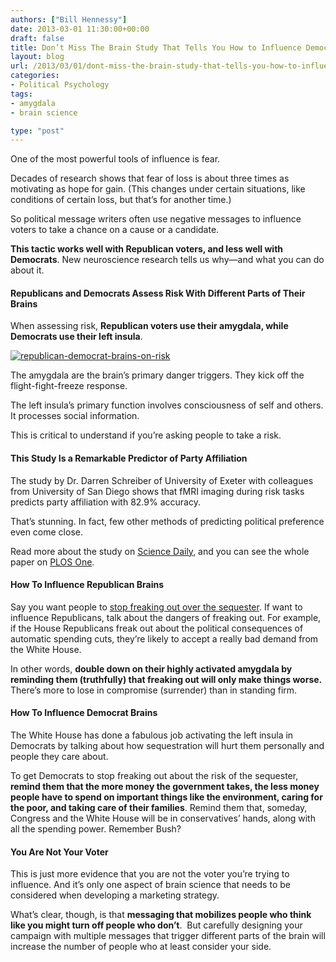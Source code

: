 ```yaml
---
authors: ["Bill Hennessy"]
date: 2013-03-01 11:30:00+00:00
draft: false
title: Don’t Miss The Brain Study That Tells You How to Influence Democrats
layout: blog
url: /2013/03/01/dont-miss-the-brain-study-that-tells-you-how-to-influence-democrats/
categories:
- Political Psychology
tags:
- amygdala
- brain science

type: "post"
---
```


One of the most powerful tools of influence is fear.

Decades of research shows that fear of loss is about three times as motivating as hope for gain. (This changes under certain situations, like conditions of certain loss, but that’s for another time.)

So political message writers often use negative messages to influence voters to take a chance on a cause or a candidate.

**This tactic works well with Republican voters, and less well with Democrats**. New neuroscience research tells us why—and what you can do about it.


#### Republicans and Democrats Assess Risk With Different Parts of Their Brains


When assessing risk, **Republican voters use their amygdala, while Democrats use their left insula**.

[![republican-democrat-brains-on-risk](https://hennessysview.com/wp-content/uploads/2013/02/republican-democrat-brains-on-risk_thumb.png)
](https://hennessysview.com/wp-content/uploads/2013/02/republican-democrat-brains-on-risk.png)

The amygdala are the brain’s primary danger triggers. They kick off the flight-fight-freeze response.

The left insula’s primary function involves consciousness of self and others. It processes social information.

This is critical to understand if you’re asking people to take a risk.


#### This Study Is a Remarkable Predictor of Party Affiliation


The study by Dr. Darren Schreiber of University of Exeter with colleagues from University of San Diego shows that fMRI imaging during risk tasks predicts party affiliation with 82.9% accuracy.

That’s stunning. In fact, few other methods of predicting political preference even come close.

Read more about the study on [Science Daily](https://www.sciencedaily.com/releases/2013/02/130213173131.htm), and you can see the whole paper on [PLOS One](https://www.plosone.org/article/info%3Adoi%2F10.1371%2Fjournal.pone.0052970).


#### How To Influence Republican Brains


Say you want people to [stop freaking out over the sequester](https://hennessysview.com/2013/02/24/why-the-sequester-is-worse-now-than-it-will-be-after-it-happens/). If want to influence Republicans, talk about the dangers of freaking out. For example, if the House Republicans freak out about the political consequences of automatic spending cuts, they’re likely to accept a really bad demand from the White House.

In other words, **double down on their highly activated amygdala by reminding them (truthfully) that freaking out will only make things worse.** There’s more to lose in compromise (surrender) than in standing firm.


#### How To Influence Democrat Brains


The White House has done a fabulous job activating the left insula in Democrats by talking about how sequestration will hurt them personally and people they care about.

To get Democrats to stop freaking out about the risk of the sequester, **remind them that the more money the government takes, the less money people have to spend on important things like the environment, caring for the poor, and taking care of their families**. Remind them that, someday, Congress and the White House will be in conservatives’ hands, along with all the spending power. Remember Bush?


#### You Are Not Your Voter


This is just more evidence that you are not the voter you’re trying to influence. And it’s only one aspect of brain science that needs to be considered when developing a marketing strategy.

What’s clear, though, is that **messaging that mobilizes people who think like you might turn off people who don’t**.  But carefully designing your campaign with multiple messages that trigger different parts of the brain will increase the number of people who at least consider your side.
